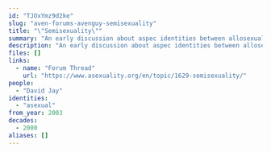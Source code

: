 ```yaml
---
id: "TJOxYmz9d2ke"
slug: "aven-forums-avenguy-semisexuality"
title: "\"Semisexuality\""
summary: "An early discussion about aspec identities between allosexual and asexual"
description: "An early discussion about aspec identities between allosexual and asexual which predates terms like \"gray-asexual\" and \"demisexual\""
files: []
links:
  - name: "Forum Thread"
    url: "https://www.asexuality.org/en/topic/1629-semisexuality/"
people:
  - "David Jay"
identities:
  - "asexual"
from_year: 2003
decades:
  - 2000
aliases: []
---
```

